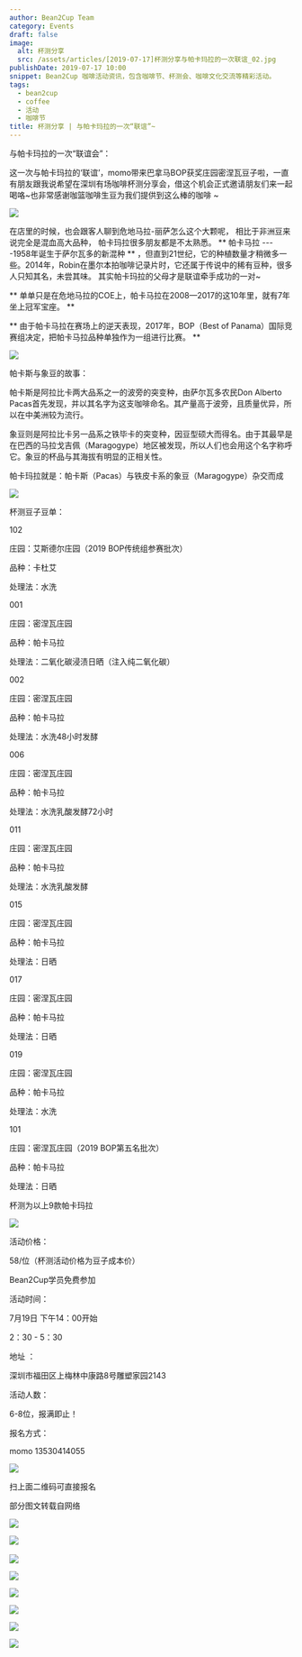 ```yaml
---
author: Bean2Cup Team
category: Events
draft: false
image:
  alt: 杯测分享
  src: /assets/articles/[2019-07-17]杯测分享与帕卡玛拉的一次联谊_02.jpg
publishDate: 2019-07-17 10:00
snippet: Bean2Cup 咖啡活动资讯，包含咖啡节、杯测会、咖啡文化交流等精彩活动。
tags:
  - bean2cup
  - coffee
  - 活动
  - 咖啡节
title: 杯测分享 | 与帕卡玛拉的一次“联谊”~
---
```


与帕卡玛拉的一次“联谊会”：

这一次与帕卡玛拉的‘联谊’，momo带来巴拿马BOP获奖庄园密涅瓦豆子啦，一直有朋友跟我说希望在深圳有场咖啡杯测分享会，借这个机会正式邀请朋友们来一起喝咯~也非常感谢咖篮咖啡生豆为我们提供到这么棒的咖啡
~

![](/assets/articles/[2019-07-17]杯测分享与帕卡玛拉的一次联谊_03.jpg)

在店里的时候，也会跟客人聊到危地马拉-丽萨怎么这个大颗呢， 相比于非洲豆来说完全是混血高大品种， 帕卡玛拉很多朋友都是不太熟悉。 ** 帕卡马拉
----1958年诞生于萨尔瓦多的新混种 **
，但直到21世纪，它的种植数量才稍微多一些。2014年，Robin在墨尔本拍咖啡记录片时，它还属于传说中的稀有豆种，很多人只知其名，未尝其味。
其实帕卡玛拉的父母才是联谊牵手成功的一对~

** 单单只是在危地马拉的COE上，帕卡马拉在2008—2017的这10年里，就有7年坐上冠军宝座。 **

** 由于帕卡马拉在赛场上的逆天表现，2017年，BOP（Best of Panama）国际竞赛组决定，把帕卡马拉品种单独作为一组进行比赛。 **

![](/assets/articles/[2019-07-17]杯测分享与帕卡玛拉的一次联谊_04.jpg)

帕卡斯与象豆的故事：

帕卡斯是阿拉比卡两大品系之一的波旁的突变种，由萨尔瓦多农民Don Alberto
Pacas首先发现，并以其名字为这支咖啡命名。其产量高于波旁，且质量优异，所以在中美洲较为流行。

象豆则是阿拉比卡另一品系之铁毕卡的突变种，因豆型硕大而得名。由于其最早是在巴西的马拉戈吉佩（Maragogype）地区被发现，所以人们也会用这个名字称呼它。象豆的杯品与其海拔有明显的正相关性。

帕卡玛拉就是：帕卡斯（Pacas）与铁皮卡系的象豆（Maragogype）杂交而成

![](/assets/articles/[2019-07-17]杯测分享与帕卡玛拉的一次联谊_05.jpg)

杯测豆子豆单：

102

庄园：艾斯德尔庄园（2019 BOP传统组参赛批次）

品种：卡杜艾

处理法：水洗

001

庄园：密涅瓦庄园

品种：帕卡马拉

处理法：二氧化碳浸渍日晒（注入纯二氧化碳）

002

庄园：密涅瓦庄园

品种：帕卡马拉

处理法：水洗48小时发酵

006

庄园：密涅瓦庄园

品种：帕卡马拉

处理法：水洗乳酸发酵72小时

011

庄园：密涅瓦庄园

品种：帕卡马拉

处理法：水洗乳酸发酵

015

庄园：密涅瓦庄园

品种：帕卡马拉

处理法：日晒

017

庄园：密涅瓦庄园

品种：帕卡马拉

处理法：日晒

019

庄园：密涅瓦庄园

品种：帕卡马拉

处理法：水洗

101

庄园：密涅瓦庄园（2019 BOP第五名批次）

品种：帕卡马拉

处理法：日晒

杯测为以上9款帕卡玛拉

![](/assets/articles/[2019-07-17]杯测分享与帕卡玛拉的一次联谊_06.jpg)

活动价格：

58/位（杯测活动价格为豆子成本价）

Bean2Cup学员免费参加

活动时间：

7月19日 下午14：00开始

2：30 - 5：30

地址 ：

深圳市福田区上梅林中康路8号雕塑家园2143

活动人数：

6-8位，报满即止！

报名方式：

momo 13530414055

![](/assets/articles/[2019-07-17]杯测分享与帕卡玛拉的一次联谊_07.jpg)

扫上面二维码可直接报名

部分图文转载自网络

![](/assets/articles/[2019-07-17]杯测分享与帕卡玛拉的一次联谊_08.jpg)

![](/assets/articles/[2019-02-19]新豆推荐双木成林来自孔加木木的问候_10.jpg)
‍

![](/assets/articles/[2019-07-17]杯测分享与帕卡玛拉的一次联谊_10.jpg)

![](/assets/articles/[2019-07-31]2019年深圳咖啡节回顾谢谢下次再会_24.jpg)

![](/assets/articles/[2019-07-17]杯测分享与帕卡玛拉的一次联谊_12.jpg)

![](/assets/articles/[2019-07-17]杯测分享与帕卡玛拉的一次联谊_13.jpg)

![](/assets/articles/[2019-07-17]杯测分享与帕卡玛拉的一次联谊_14.jpg)

![](/assets/articles/[2019-07-31]2019年深圳咖啡节回顾谢谢下次再会_28.jpg)
